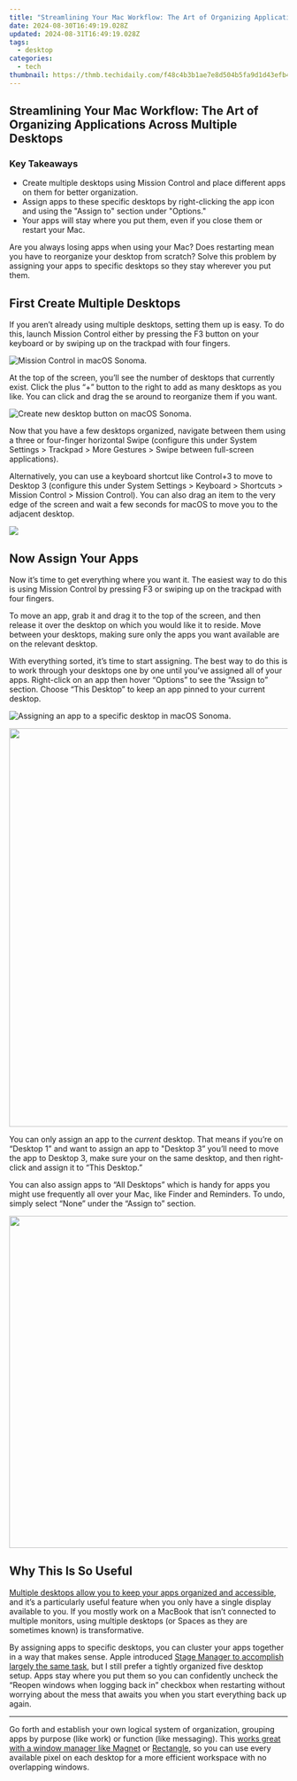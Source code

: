 ```yaml
---
title: "Streamlining Your Mac Workflow: The Art of Organizing Applications Across Multiple Desktops"
date: 2024-08-30T16:49:19.028Z
updated: 2024-08-31T16:49:19.028Z
tags:
  - desktop
categories:
  - tech
thumbnail: https://thmb.techidaily.com/f48c4b3b1ae7e8d504b5fa9d1d43efb4b89cbd743a49407bfffb933b836abc89.png
---
```


## Streamlining Your Mac Workflow: The Art of Organizing Applications Across Multiple Desktops

### Key Takeaways

* Create multiple desktops using Mission Control and place different apps on them for better organization.
* Assign apps to these specific desktops by right-clicking the app icon and using the "Assign to" section under "Options."
* Your apps will stay where you put them, even if you close them or restart your Mac.

 Are you always losing apps when using your Mac? Does restarting mean you have to reorganize your desktop from scratch? Solve this problem by assigning your apps to specific desktops so they stay wherever you put them.

##  First Create Multiple Desktops

 If you aren’t already using multiple desktops, setting them up is easy. To do this, launch Mission Control either by pressing the F3 button on your keyboard or by swiping up on the trackpad with four fingers.

![Mission Control in macOS Sonoma.](https://static1.howtogeekimages.com/wordpress/wp-content/uploads/2024/08/screenshot-2024-08-19-at-14-00-51.png) 

 At the top of the screen, you’ll see the number of desktops that currently exist. Click the plus “+” button to the right to add as many desktops as you like. You can click and drag the se around to reorganize them if you want.

![Create new desktop button on macOS Sonoma.](https://static1.howtogeekimages.com/wordpress/wp-content/uploads/2024/08/screenshot-2024-08-19-at-14-01-19.png) 

 Now that you have a few desktops organized, navigate between them using a three or four-finger horizontal Swipe (configure this under System Settings > Trackpad > More Gestures > Swipe between full-screen applications).

 Alternatively, you can use a keyboard shortcut like Control+3 to move to Desktop 3 (configure this under System Settings > Keyboard > Shortcuts > Mission Control > Mission Control). You can also drag an item to the very edge of the screen and wait a few seconds for macOS to move you to the adjacent desktop.

<!-- affiliate ads begin -->
<a href="https://shop.systoolsgroup.com/affiliate.php?ACCOUNT=SYSTOOBY&AFFILIATE=108875&PATH=https%3A%2F%2Fwww.systoolsgroup.com%3FAFFILIATE%3D108875%26RESOURCE%3DSysTools%2BSQL%2BRecovery"><img src="https://www.systoolsgroup.com/box/sql-recovery.png" border="0"></a>
<!-- affiliate ads end -->
##  Now Assign Your Apps

 Now it’s time to get everything where you want it. The easiest way to do this is using Mission Control by pressing F3 or swiping up on the trackpad with four fingers.

 To move an app, grab it and drag it to the top of the screen, and then release it over the desktop on which you would like it to reside. Move between your desktops, making sure only the apps you want available are on the relevant desktop.

 With everything sorted, it’s time to start assigning. The best way to do this is to work through your desktops one by one until you’ve assigned all of your apps. Right-click on an app then hover “Options” to see the “Assign to” section. Choose “This Desktop” to keep an app pinned to your current desktop.

![Assigning an app to a specific desktop in macOS Sonoma.](https://static1.howtogeekimages.com/wordpress/wp-content/uploads/2024/08/screenshot-2024-08-19-at-14-02-50.png) 

<!-- affiliate ads begin -->
<a href="https://lightailing.sjv.io/c/5597632/1638364/17190" target="_top" id="1638364"><img src="//a.impactradius-go.com/display-ad/17190-1638364" border="0" alt="" width="1280" height="720"/></a><img height="0" width="0" src="https://imp.pxf.io/i/5597632/1638364/17190" style="position:absolute;visibility:hidden;" border="0" />
<!-- affiliate ads end -->
 You can only assign an app to the _current_ desktop. That means if you’re on “Desktop 1” and want to assign an app to "Desktop 3” you’ll need to move the app to Desktop 3, make sure your on the same desktop, and then right-click and assign it to “This Desktop.”

 You can also assign apps to “All Desktops” which is handy for apps you might use frequently all over your Mac, like Finder and Reminders. To undo, simply select “None” under the “Assign to” section.

<!-- affiliate ads begin -->
<a href="https://appsumo.8odi.net/c/5597632/2075482/7443" target="_top" id="2075482"><img src="//a.impactradius-go.com/display-ad/7443-2075482" border="0" alt="" width="1200" height="600"/></a><img height="0" width="0" src="https://appsumo.8odi.net/i/5597632/2075482/7443" style="position:absolute;visibility:hidden;" border="0" />
<!-- affiliate ads end -->
##  Why This Is So Useful

[Multiple desktops allow you to keep your apps organized and accessible](https://fake-location.techidaily.com/in-2024-a-detailed-vpna-fake-gps-location-free-review-on-honor-100-drfone-by-drfone-virtual-android/), and it’s a particularly useful feature when you only have a single display available to you. If you mostly work on a MacBook that isn’t connected to multiple monitors, using multiple desktops (or Spaces as they are sometimes known) is transformative.

 By assigning apps to specific desktops, you can cluster your apps together in a way that makes sense. Apple introduced [Stage Manager to accomplish largely the same task](https://extra-support.techidaily.com/new-perfecting-inshot-transitions-techniques/), but I still prefer a tightly organized five desktop setup. Apps stay where you put them so you can confidently uncheck the “Reopen windows when logging back in” checkbox when restarting without worrying about the mess that awaits you when you start everything back up again.

---

 Go forth and establish your own logical system of organization, grouping apps by purpose (like work) or function (like messaging). This [works great with a window manager like Magnet](https://tech-revival.techidaily.com/boosting-productivity-integrating-chatgpt-into-your-vs-code-experience-top-tips/) or [Rectangle](https://rectangleapp.com), so you can use every available pixel on each desktop for a more efficient workspace with no overlapping windows.

<ins class="adsbygoogle"
     style="display:block"
     data-ad-format="autorelaxed"
     data-ad-client="ca-pub-7571918770474297"
     data-ad-slot="1223367746"></ins>



<ins class="adsbygoogle"
     style="display:block"
     data-ad-client="ca-pub-7571918770474297"
     data-ad-slot="8358498916"
     data-ad-format="auto"
     data-full-width-responsive="true"></ins>


